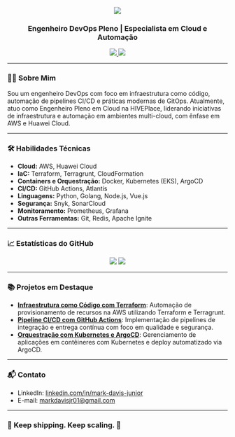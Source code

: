 <!-- Banner principal -->
<p align="center">
  <img src="https://capsule-render.vercel.app/api?type=waving&color=7B42BC&height=180&section=header&text=MARK%20DAVIS%20JÚNIOR&fontSize=35&fontColor=ffffff&animation=fadeIn" />
</p>

<h3 align="center">Engenheiro DevOps Pleno | Especialista em Cloud e Automação</h3>

<p align="center">
  <a href="https://linkedin.com/in/mark-davis-junior">
    <img src="https://img.shields.io/badge/LinkedIn-0A66C2?style=for-the-badge&logo=linkedin&logoColor=white" />
  </a>
  <a href="mailto:markdavisjr01@gmail.com">
    <img src="https://img.shields.io/badge/Gmail-D14836?style=for-the-badge&logo=gmail&logoColor=white" />
  </a>
</p>

---

### 👨‍💻 Sobre Mim

Sou um engenheiro DevOps com foco em infraestrutura como código, automação de pipelines CI/CD e práticas modernas de GitOps. Atualmente, atuo como Engenheiro Pleno em Cloud na HIVEPlace, liderando iniciativas de infraestrutura e automação em ambientes multi-cloud, com ênfase em AWS e Huawei Cloud.

---

### 🛠️ Habilidades Técnicas

- **Cloud:** AWS, Huawei Cloud
- **IaC:** Terraform, Terragrunt, CloudFormation
- **Containers e Orquestração:** Docker, Kubernetes (EKS), ArgoCD
- **CI/CD:** GitHub Actions, Atlantis
- **Linguagens:** Python, Golang, Node.js, Vue.js
- **Segurança:** Snyk, SonarCloud
- **Monitoramento:** Prometheus, Grafana
- **Outras Ferramentas:** Git, Redis, Apache Ignite

---

### 📈 Estatísticas do GitHub

<p align="center">
  <img src="https://github-readme-stats.vercel.app/api?username=markdavishive&show_icons=true&theme=tokyonight&hide_border=true&count_private=true" />
  <img src="https://github-readme-stats.vercel.app/api/top-langs/?username=markdavishive&layout=compact&theme=tokyonight&hide_border=true" />
</p>

---

### 📚 Projetos em Destaque

- [**Infraestrutura como Código com Terraform**](#): Automação de provisionamento de recursos na AWS utilizando Terraform e Terragrunt.
- [**Pipeline CI/CD com GitHub Actions**](#): Implementação de pipelines de integração e entrega contínua com foco em qualidade e segurança.
- [**Orquestração com Kubernetes e ArgoCD**](#): Gerenciamento de aplicações em contêineres com Kubernetes e deploy automatizado via ArgoCD.

---

### 📬 Contato

- LinkedIn: [linkedin.com/in/mark-davis-junior](https://linkedin.com/in/mark-davis-junior)
- E-mail: [markdavisjr01@gmail.com](mailto:markdavisjr01@gmail.com)

---

### 🧠 Keep shipping. Keep scaling. 🚀
